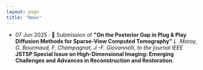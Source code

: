 ```yaml
---
layout: page
title: "News"
---
```


- 07 Jun 2025 : :memo: Submission of **"On the Posterior Gap in Plug & Play Diffusion Methods for Sparse-View Computed Tomography"** *L .Moroy, G. Bourmaud, F. Champagnat, J.-F. Giovannelli, to the journal IEEE* **JSTSP Special Issue on High-Dimensional Imaging: Emerging Challenges and Advances in Reconstruction and Restoration**.
